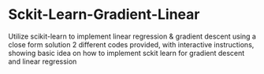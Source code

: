 # Sckit-Learn-Gradient-Linear
Utilize scikit-learn to implement linear regression &amp; gradient descent using a close form solution
2 different codes provided, with interactive instructions, showing basic idea
on how to implement sckit learn for gradient descent and linear regression
